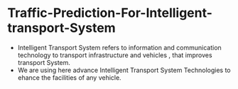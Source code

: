 # Traffic-Prediction-For-Intelligent-transport-System
- Intelligent Transport System refers to information and communication technology to transport infrastructure and vehicles , that improves transport System.
- We are using here advance Intelligent Transport System Technologies to ehance the facilities of any vehicle.
